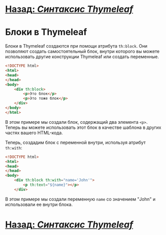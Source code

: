 # [**Назад**: *Синтаксис Thymeleaf*](thymeleaf-syntax.md)

# Блоки в Thymeleaf

Блоки в Thymeleaf создаются при помощи атрибута `th:block`. Они позволяют создать самостоятельный блок, внутри которого вы можете использовать другие конструкции Thymeleaf или создать переменные.

```html
<!DOCTYPE html>
<html>
<head>
</head>
<body>
    <div th:block>
        <p>Это блок</p>
        <p>Это тоже блок</p>
    </div>
</body>
</html>
```

В этом примере мы создали блок, содержащий два элемента `<p>`. Теперь вы можете использовать этот блок в качестве шаблона в других частях вашего HTML-кода.

Теперь, создадим блок с переменной внутри, используя атрибут `th:with`:

```html
<!DOCTYPE html>
<html>
<head>
</head>
<body>
    <div th:block th:with="name='John'">
        <p th:text="${name}"></p>
    </div>
```

В этом примере мы создали переменную `name` со значением "John" и использовали ее внутри блока.

# [**Назад**: *Синтаксис Thymeleaf*](thymeleaf-syntax.md)
